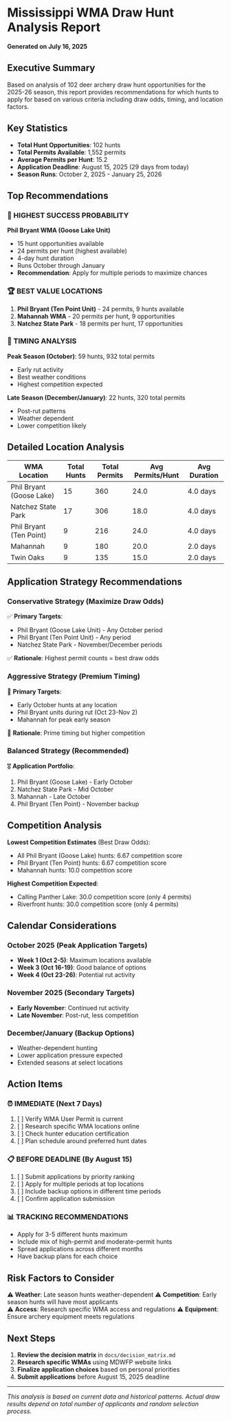 # Mississippi WMA Draw Hunt Analysis Report
**Generated on July 16, 2025**

## Executive Summary

Based on analysis of 102 deer archery draw hunt opportunities for the 2025-26 season, this report provides recommendations for which hunts to apply for based on various criteria including draw odds, timing, and location factors.

## Key Statistics

- **Total Hunt Opportunities**: 102 hunts
- **Total Permits Available**: 1,552 permits
- **Average Permits per Hunt**: 15.2
- **Application Deadline**: August 15, 2025 (29 days from today)
- **Season Runs**: October 2, 2025 - January 25, 2026

## Top Recommendations

### 🎯 HIGHEST SUCCESS PROBABILITY
**Phil Bryant WMA (Goose Lake Unit)**
- 15 hunt opportunities available
- 24 permits per hunt (highest available)
- 4-day hunt duration
- Runs October through January
- **Recommendation**: Apply for multiple periods to maximize chances

### 🏆 BEST VALUE LOCATIONS
1. **Phil Bryant (Ten Point Unit)** - 24 permits, 9 hunts available
2. **Mahannah WMA** - 20 permits per hunt, 9 opportunities  
3. **Natchez State Park** - 18 permits per hunt, 17 opportunities

### 📅 TIMING ANALYSIS

**Peak Season (October)**: 59 hunts, 932 total permits
- Early rut activity
- Best weather conditions
- Highest competition expected

**Late Season (December/January)**: 22 hunts, 320 total permits  
- Post-rut patterns
- Weather dependent
- Lower competition likely

## Detailed Location Analysis

| WMA Location | Total Hunts | Total Permits | Avg Permits/Hunt | Avg Duration |
|--------------|-------------|---------------|------------------|--------------|
| Phil Bryant (Goose Lake) | 15 | 360 | 24.0 | 4.0 days |
| Natchez State Park | 17 | 306 | 18.0 | 4.0 days |
| Phil Bryant (Ten Point) | 9 | 216 | 24.0 | 4.0 days |
| Mahannah | 9 | 180 | 20.0 | 2.0 days |
| Twin Oaks | 9 | 135 | 15.0 | 2.0 days |

## Application Strategy Recommendations

### Conservative Strategy (Maximize Draw Odds)
✅ **Primary Targets**:
- Phil Bryant (Goose Lake Unit) - Any October period
- Phil Bryant (Ten Point Unit) - Any period
- Natchez State Park - November/December periods

✅ **Rationale**: Highest permit counts = best draw odds

### Aggressive Strategy (Premium Timing)
🎯 **Primary Targets**:
- Early October hunts at any location
- Phil Bryant units during rut (Oct 23-Nov 2)
- Mahannah for peak early season

🎯 **Rationale**: Prime timing but higher competition

### Balanced Strategy (Recommended)
🎖️ **Application Portfolio**:
1. Phil Bryant (Goose Lake) - Early October
2. Natchez State Park - Mid October  
3. Mahannah - Late October
4. Phil Bryant (Ten Point) - November backup

## Competition Analysis

**Lowest Competition Estimates** (Best Draw Odds):
- All Phil Bryant (Goose Lake) hunts: 6.67 competition score
- Phil Bryant (Ten Point) hunts: 6.67 competition score
- Mahannah hunts: 10.0 competition score

**Highest Competition Expected**:
- Calling Panther Lake: 30.0 competition score (only 4 permits)
- Riverfront hunts: 30.0 competition score (only 4 permits)

## Calendar Considerations

### October 2025 (Peak Application Targets)
- **Week 1 (Oct 2-5)**: Maximum locations available
- **Week 3 (Oct 16-19)**: Good balance of options
- **Week 4 (Oct 23-26)**: Potential rut activity

### November 2025 (Secondary Targets)
- **Early November**: Continued rut activity
- **Late November**: Post-rut, less competition

### December/January (Backup Options)
- Weather-dependent hunting
- Lower application pressure expected
- Extended seasons at select locations

## Action Items

### ⏰ IMMEDIATE (Next 7 Days)
1. [ ] Verify WMA User Permit is current
2. [ ] Research specific WMA locations online
3. [ ] Check hunter education certification
4. [ ] Plan schedule around preferred hunt dates

### 📋 BEFORE DEADLINE (By August 15)
1. [ ] Submit applications by priority ranking
2. [ ] Apply for multiple periods at top locations
3. [ ] Include backup options in different time periods
4. [ ] Confirm application submission

### 📊 TRACKING RECOMMENDATIONS
- Apply for 3-5 different hunts maximum
- Include mix of high-permit and moderate-permit hunts
- Spread applications across different months
- Have backup plans for each choice

## Risk Factors to Consider

⚠️ **Weather**: Late season hunts weather-dependent
⚠️ **Competition**: Early season hunts will have most applicants  
⚠️ **Access**: Research specific WMA access and regulations
⚠️ **Equipment**: Ensure archery equipment meets regulations

## Next Steps

1. **Review the decision matrix** in `docs/decision_matrix.md`
2. **Research specific WMAs** using MDWFP website links
3. **Finalize application choices** based on personal priorities
4. **Submit applications** before August 15, 2025 deadline

---
*This analysis is based on current data and historical patterns. Actual draw results depend on total number of applicants and random selection process.*
